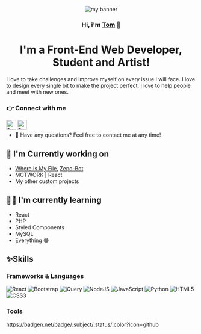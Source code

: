 <p align='center'>
<img  src='https://user-images.githubusercontent.com/72355018/130419781-28b2113b-2cb2-41bd-ae5a-35c86f60bc4e.png' alt='my banner'>
</p>

<h3 align='center'>
    Hi, i'm <a href="https://github.com/Amnestic">Tom</a> 👋
</h3>


<h1 align='center'>
 I'm a Front-End Web Developer, Student and Artist!
</h1>
I love to take challenges and improve myself on every issue i will face. I love to design every single bit to make the project perfect. I love to help people and meet with new ones.

### 👉 Connect with me
<a href="https://twitter.com/AmnesticR"><img align="left" alt="Twitter" width="26px" src="https://image.flaticon.com/icons/png/512/733/733579.png"/></a>
<a href="https://www.instagram.com/_tom.was.here_/"><img align="left" alt="Twitter" width="26px" src="https://image.flaticon.com/icons/png/512/2111/2111463.png"/></a><br>
- 💭 Have any questions? Feel free to contact me at any time!

## 🔨 I'm Currently working on

- [Where Is My File](https://github.com/Amnestic/WhereIsMyFile), [Zepo-Bot](https://github.com/Amnestic/Zepo)
- MCTWORK | React
- My other custom projects

## 👨‍🎓 I'm currently learning

- React
- PHP
- Styled Components 
- MySQL
- Everything 😁

## ✨Skills

### Frameworks & Languages

![React](https://img.shields.io/badge/react-%2320232a.svg?style=for-the-badge&logo=react&logoColor=%2361DAFB)
![Bootstrap](https://img.shields.io/badge/bootstrap-%23563D7C.svg?style=for-the-badge&logo=bootstrap&logoColor=white)
![jQuery](https://img.shields.io/badge/jquery-%230769AD.svg?style=for-the-badge&logo=jquery&logoColor=white)
![NodeJS](https://img.shields.io/badge/node.js-6DA55F?style=for-the-badge&logo=node.js&logoColor=white)
![JavaScript](https://img.shields.io/badge/javascript-%23323330.svg?style=for-the-badge&logo=javascript&logoColor=%23F7DF1E)
![Python](https://img.shields.io/badge/python-3670A0?style=for-the-badge&logo=python&logoColor=ffdd54)
![HTML5](https://img.shields.io/badge/html5-%23E34F26.svg?style=for-the-badge&logo=html5&logoColor=white)
![CSS3](https://img.shields.io/badge/css3-%231572B6.svg?style=for-the-badge&logo=css3&logoColor=white)<br>

### Tools

https://badgen.net/badge/:subject/:status/:color?icon=github